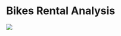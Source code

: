 # Bikes Rental Analysis

![](C:\Users\Klaudia\Documents\git\bikes-rental-analysis\img\header-img.jpg)

